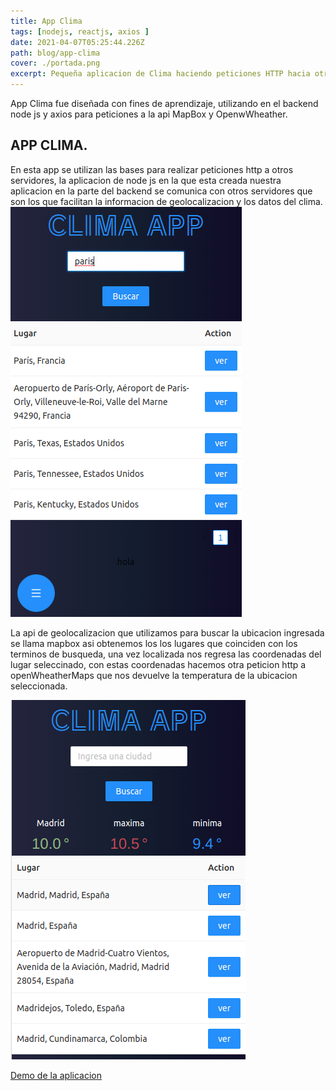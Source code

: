 ```yaml
---
title: App Clima
tags: [nodejs, reactjs, axios ]
date: 2021-04-07T05:25:44.226Z
path: blog/app-clima
cover: ./portada.png
excerpt: Pequeña aplicacion de Clima haciendo peticiones HTTP hacia otros servidores, escribiendo una direccion llamando una API de Mapbox Search API.
---
```


App Clima fue diseñada con fines de aprendizaje, utilizando en el backend node js y axios para peticiones a la api MapBox y OpenwWheather.



## APP CLIMA.
En esta app se utilizan las bases para realizar peticiones http a otros servidores, la aplicacion de node js en la que esta creada nuestra aplicacion en la parte del backend se comunica con otros servidores que son los que facilitan la informacion de geolocalizacion y los datos del clima. 
![](./busqueda.png)

La api de geolocalizacion que utilizamos para buscar la ubicacion ingresada se llama mapbox asi obtenemos los los lugares que coinciden con los terminos de busqueda, una vez localizada nos regresa las coordenadas del lugar seleccinado, con estas coordenadas hacemos otra peticion http a openWheatherMaps que nos devuelve la temperatura de la ubicacion seleccionada.

![](./result.png)


 
[Demo de la aplicacion](https://proyectosmario.netlify.app/)